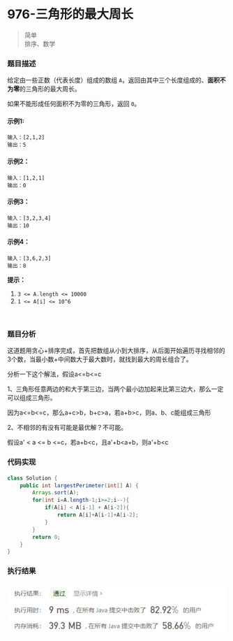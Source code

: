 # 976-三角形的最大周长

> 简单  
> 排序、数学

### 题目描述

给定由一些正数（代表长度）组成的数组 `A`，返回由其中三个长度组成的、**面积不为零**的三角形的最大周长。

如果不能形成任何面积不为零的三角形，返回 `0`。

#### 示例1:

```
输入：[2,1,2]
输出：5
```

#### 示例2：

```
输入：[1,2,1]
输出：0
```

#### 示例3：

```
输入：[3,2,3,4]
输出：10
```

#### 示例4：

```
输入：[3,6,2,3]
输出：8
```

**提示：**

1. `3 <= A.length <= 10000`
2. `1 <= A[i] <= 10^6`

</br>

### 题目分析

这道题用贪心+排序完成，首先把数组从小到大排序，从后面开始遍历寻找相邻的3个数，当最小数+中间数大于最大数时，就找到最大的周长组合了。

分析一下这个解法，假设a<=b<=c

1、三角形任意两边的和大于第三边，当两个最小边加起来比第三边大，那么一定可以组成三角形。

因为a<=b<=c，那么a+c>b，b+c>a，若a+b>c，则a、b、c能组成三角形

2、不相邻的有没有可能是最优解？不可能。

假设a' < a <= b <=c，若a+b<c，且a'+b<a+b，则a'+b<c



### 代码实现

```java
class Solution {
    public int largestPerimeter(int[] A) {
        Arrays.sort(A);
        for(int i=A.length-1;i>=2;i--){
            if(A[i] < A[i-1] + A[i-2]){
                return A[i]+A[i-1]+A[i-2];
            }
        }
        return 0;
    }
}
```

### 执行结果

![pic2](https://github.com/hinkleung/leetcode/blob/main/976-三角形的最大周长/976-result.png)

